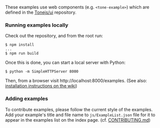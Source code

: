 These examples use web components (e.g. `<tone-example>`) which are defined in the [Tonejs/ui](https://github.com/Tonejs/ui) repository.

### Running examples locally

Check out the repository, and from the root run:

```
$ npm install
...
$ npm run build
```

Once this is done, you can start a local server with Python:

```
$ python -m SimpleHTTPServer 8000
```

Then, from a browser visit http://localhost:8000/examples. (See also: [installation instructions on the wiki](https://github.com/Tonejs/Tone.js/wiki/Installation#newbie-macos-quickstart-to-get-examples-running))

### Adding examples

To contribute examples, please follow the current style of the examples. Add your example's title and file name to `js/ExampleList.json` file for it to appear in the examples list on the index page. (cf. [CONTRIBUTING.md](https://github.com/Tonejs/Tone.js/blob/dev/.github/CONTRIBUTING.md))
